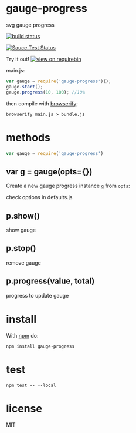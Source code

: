 # gauge-progress

svg gauge progress

[![build status](https://api.travis-ci.org/JamesKyburz/gauge-progress.svg)](https://api.travis-ci.org/JamesKyburz/gauge-progress.svg)

[![Sauce Test Status](https://saucelabs.com/browser-matrix/gauge-progress.svg)](https://saucelabs.com/u/gauge-progress)

Try it out! [![view on requirebin](http://requirebin.com/badge.png)](http://requirebin.com/?gist=9970787)

main.js:

``` js
var gauge = require('gauge-progress')();
gauge.start();
gauge.progress(10, 100); //10%

```

then compile with [browserify](http://browserify.org):

```
browserify main.js > bundle.js
```

# methods

``` js
var gauge = require('gauge-progress')
```

## var g = gauge(opts={})

Create a new gauge progress instance `g` from `opts`:

check options in defaults.js

## p.show()

show gauge

## p.stop()

remove gauge

## p.progress(value, total)

progress to update gauge

# install

With [npm](https://npmjs.org) do:

```
npm install gauge-progress
```

# test

```
npm test -- --local
```

# license

MIT
